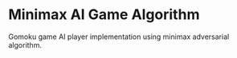 # Minimax AI Game Algorithm

Gomoku game AI player implementation using minimax adversarial algorithm.
